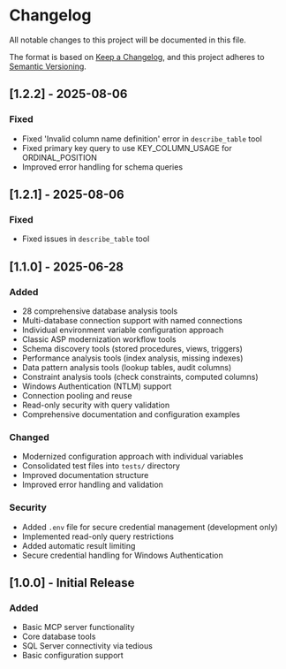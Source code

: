 # Changelog

All notable changes to this project will be documented in this file.

The format is based on [Keep a Changelog](https://keepachangelog.com/en/1.0.0/),
and this project adheres to [Semantic Versioning](https://semver.org/spec/v2.0.0.html).


## [1.2.2] - 2025-08-06

### Fixed

- Fixed 'Invalid column name definition' error in `describe_table` tool
- Fixed primary key query to use KEY_COLUMN_USAGE for ORDINAL_POSITION
- Improved error handling for schema queries

## [1.2.1] - 2025-08-06

### Fixed

- Fixed issues in `describe_table` tool 

## [1.1.0] - 2025-06-28

### Added

- 28 comprehensive database analysis tools
- Multi-database connection support with named connections
- Individual environment variable configuration approach
- Classic ASP modernization workflow tools
- Schema discovery tools (stored procedures, views, triggers)
- Performance analysis tools (index analysis, missing indexes)
- Data pattern analysis tools (lookup tables, audit columns)
- Constraint analysis tools (check constraints, computed columns)
- Windows Authentication (NTLM) support
- Connection pooling and reuse
- Read-only security with query validation
- Comprehensive documentation and configuration examples

### Changed

- Modernized configuration approach with individual variables
- Consolidated test files into `tests/` directory
- Improved documentation structure
- Improved error handling and validation

### Security

- Added `.env` file for secure credential management (development only)
- Implemented read-only query restrictions
- Added automatic result limiting
- Secure credential handling for Windows Authentication

## [1.0.0] - Initial Release

### Added

- Basic MCP server functionality
- Core database tools
- SQL Server connectivity via tedious
- Basic configuration support
